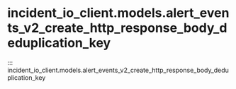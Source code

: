# incident_io_client.models.alert_events_v2_create_http_response_body_deduplication_key

::: incident_io_client.models.alert_events_v2_create_http_response_body_deduplication_key